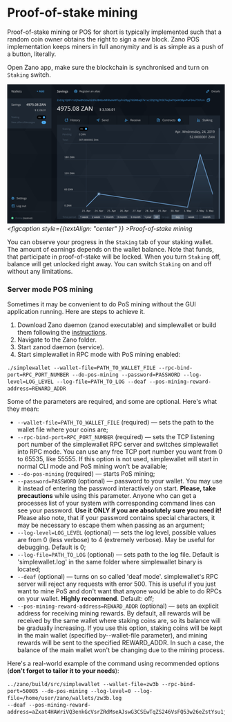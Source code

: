 # Proof-of-stake mining

Proof-of-stake mining or POS for short is typically implemented such that a random coin owner obtains the right to sign a new block. Zano POS implementation keeps miners in full anonymity and is as simple as a push of a button, literally.

Open Zano app, make sure the blockchain is synchronised and turn on `Staking` switch.

![alt proof-of-stake-mining](../../static/img/proof-of-stake-mining.png "proof-of-stake-mining")*<figcaption style={{textAlign: "center" }} >Proof-of-stake mining</figcaption>*

You can observe your progress in the `Staking` tab of your staking wallet. The amount of earnings depends on the wallet balance. Note that funds, that participate in proof-of-stake will be locked. When you turn `Staking` off, balance will get unlocked right away. You can switch `Staking` on and off without any limitations.

### Server mode POS mining

Sometimes it may be convenient to do PoS mining without the GUI application running. Here are steps to achieve it.

1. Download Zano daemon (zanod executable) and simplewallet or build them following the [instructions](https://github.com/hyle-team/zano/blob/master/README.md).
2. Navigate to the Zano folder.
3. Start zanod daemon (service).
4. Start simplewallet in RPC mode with PoS mining enabled:

```
./simplewallet --wallet-file=PATH_TO_WALLET_FILE --rpc-bind-port=RPC_PORT_NUMBER --do-pos-mining --password=PASSWORD --log-level=LOG_LEVEL --log-file=PATH_TO_LOG --deaf --pos-mining-reward-address=REWARD_ADDR
```

Some of the parameters are required, and some are optional. Here's what they mean:

- `--wallet-file=PATH_TO_WALLET_FILE` (required) — sets the path to the wallet file where your coins are;
- `--rpc-bind-port=RPC_PORT_NUMBER` (required) — sets the TCP listening port number of the simplewallet RPC server and switches simplewallet into RPC mode. You can use any free TCP port number you want from 0 to 65535, like 55555. If this option is not used, simplewallet will start in normal CLI mode and PoS mining won't be available;
- `--do-pos-mining` (required) — starts PoS mining;
- `--password=PASSWORD` (optional) — password to your wallet. You may use it instead of entering the password interactively on start. **Please, take precautions** while using this parameter. Anyone who can get a processes list of your system with corresponding command lines can see your password. **Use it ONLY if you are absolutely sure you need it!** Please also note, that if your password contains special characters, it may be necessary to escape them when passing as an argument;
- `--log-level=LOG_LEVEL` (optional) — sets the log level, possible values are from 0 (less verbose) to 4 (extremely verbose). May be useful for debugging. Default is 0;
- `--log-file=PATH_TO_LOG` (optional) — sets path to the log file. Default is 'simplewallet.log' in the same folder where simplewallet binary is located;
- `--deaf` (optional) — turns on so called 'deaf mode'. simplewallet's RPC server will reject any requests with error 500. This is useful if you just want to mine PoS and don't want that anyone would be able to do RPCs on your wallet. **Highly recommend**. Default: off;
- `--pos-mining-reward-address=REWARD_ADDR` (optional) — sets an explicit address for receiving mining rewards. By default, all rewards will be received by the same wallet where staking coins are, so its balance will be gradually increasing. If you use this option, staking coins will be kept in the main wallet (specified by--wallet-file parameter), and mining rewards will be sent to the specified REWARD_ADDR. In such a case, the balance of the main wallet won't be changing due to the mining process.

Here's a real-world example of the command using recommended options (**don't forget to tailor it to your needs**):

```
../zano/build/src/simplewallet --wallet-file=zw3b --rpc-bind-port=50005 --do-pos-mining --log-level=0 --log-file=/home/user/zano/wallets/zw3b.log
--deaf --pos-mining-reward-address=aZxat4HAWriVQ3enkGcVsrZRdMseAJswG3CSEwTqZS246VsFQ53w26eZstYsu1jWE74Atz9ajLxFnBsVTafncWNH5SMv4zHFaTS
```